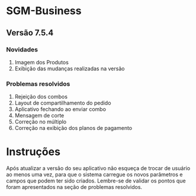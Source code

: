# SGM-Business

## Versão 7.5.4

### Novidades

 1. Imagem dos Produtos
 2. Exibição das mudanças realizadas na versão


### Problemas resolvidos

 1. Rejeição dos combos
 2. Layout de compartilhamento do pedido
 3. Aplicativo fechando ao enviar combo
 4. Mensagem de corte
 5. Correção no múltiplo
 6. Correção na exibição dos planos de pagamento
 

# Instruções

Após atualizar a versão do seu aplicativo não esqueça de trocar de usuário ao menos uma vez, para que o sistema carregue os novos parâmetros e campos que podem ter sido criados. Lembre-se de validar os pontos que foram apresentados na seção de problemas resolvidos.
